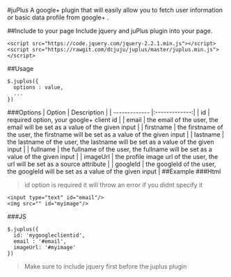 #juPlus
A google+ plugin that will easily allow you to fetch user information or basic data profile from google+ .

##Include to your page
Include jquery and juPlus plugin into your page.

```
<script src="https://code.jquery.com/jquery-2.2.1.min.js"></script>
<script src="https://rawgit.com/dcjuju/juplus/master/juplus.min.js"></script>
```

##Usage
```
$.juplus({
  options : value,
  ...
})
```
###Options
| Option        | Description           |
| ------------- |:-------------:|
| id     | required option, your google+ client id  |
| email     | the email of the user, the email will be set as a value of the given input  |
| firstname     | the firstname of the user, the firstname will be set as a value of the given input  |
| lastname     | the lastname of the user, the lastname will be set as a value of the given input  |
| fullname     | the fullname of the user, the fullname will be set as a value of the given input  |
| imageUrl     | the profile image url of the user, the url will be set as a source attribute  |
| googleId     | the googleId of the user, the googleId will be set as a value of the given input  |
##Example
###Html
>id option is required it will throw an error if you didnt specify it 
```
<input type="text" id="email"/>
<img src="" id="myimage"/>
```
###JS
```
$.juplus({
  id: 'mygoogleclientid',
  email : '#email',
  imageUrl: '#myimage'
})
```
>Make sure to include jquery first before the juplus plugin
